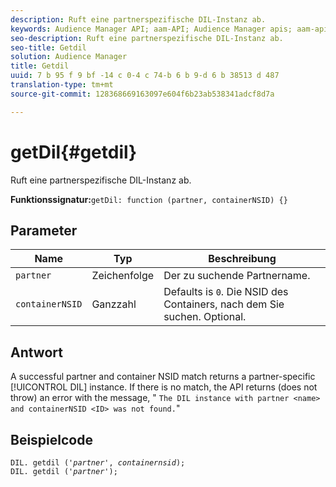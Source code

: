 ```yaml
---
description: Ruft eine partnerspezifische DIL-Instanz ab.
keywords: Audience Manager API; aam-API; Audience Manager apis; aam-apis
seo-description: Ruft eine partnerspezifische DIL-Instanz ab.
seo-title: Getdil
solution: Audience Manager
title: Getdil
uuid: 7 b 95 f 9 bf -14 c 0-4 c 74-b 6 b 9-d 6 b 38513 d 487
translation-type: tm+mt
source-git-commit: 128368669163097e604f6b23ab538341adcf8d7a

---
```



# getDil{#getdil}

Ruft eine partnerspezifische DIL-Instanz ab.

**Funktionssignatur:**`getDil: function (partner, containerNSID) {}`

<!-- r_dil_get_dil.xml -->

## Parameter

| Name | Typ | Beschreibung |
|---|---|---|
| `partner` | Zeichenfolge | Der zu suchende Partnername. |
| `containerNSID` | Ganzzahl | Defaults is `0`. Die NSID des Containers, nach dem Sie suchen. Optional. |

## Antwort

A successful partner and container NSID match returns a partner-specific [!UICONTROL DIL] instance. If there is no match, the API returns (does not throw) an error with the message, &quot; `The DIL instance with partner <name> and containerNSID <ID> was not found.`&quot;

## Beispielcode

<pre class="java"><code>DIL. getdil ('<i>partner</i>', <i>containernsid</i>); 
DIL. getdil ('<i>partner</i>');</code>
</pre>
